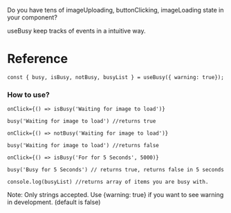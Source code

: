 Do you have tens of imageUploading, buttonClicking, imageLoading state in your component?

useBusy keep tracks of events in a intuitive way.
# Reference

``` 
const { busy, isBusy, notBusy, busyList } = useBusy({ warning: true});
```

### How to use?

```
onClick={() => isBusy('Waiting for image to load')}

busy('Waiting for image to load') //returns true
```

```
onClick={() => notBusy('Waiting for image to load')}

busy('Waiting for image to load') //returns false
```

```
onClick={() => isBusy('For for 5 Seconds', 5000)}

busy('Busy for 5 Seconds') // returns true, returns false in 5 seconds

```

```
console.log(busyList) //returns array of items you are busy with.
```

Note: Only strings accepted. Use {warning: true} if you want to see warning in development. (default is false)


